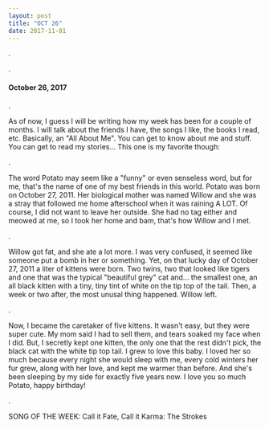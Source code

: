 ```yaml
---
layout: post
title: "OCT 26" 
date: 2017-11-01
---
```

  .
 <div id="w1"> 
  .
    <h4> October 26, 2017</h4>
  .
      <p> As of now, I guess I will be writing how my week has been for a couple of months. I will talk about the friends I have, the songs I like, the books I read, etc. Basically, an "All About Me". You can get to know about me and stuff. You can get to read my stories... This one is my favorite though: </p>
  .
     <p> The word Potato may seem like a "funny" or even senseless word, but for me, that's the name of one of my best friends in this world. Potato was born on October 27, 2011. Her biological mother was named Willow and she was a stray that followed me home afterschool when it was raining A LOT. Of course, I did not want to leave her outside. She had no tag either and meowed at me, so I took her home and bam, that's how Willow and I met. </p> 
  .
    <p> Willow got fat, and she ate a lot more. I was very confused, it seemed like someone put a bomb in her or something. Yet, on that lucky day of October 27, 2011 a liter of kittens were born. Two twins, two that looked like tigers and one that was the typical "beautiful grey" cat and... the smallest one, an all black kitten with a tiny, tiny tint of white on the tip top of the tail. Then, a week or two after, the most unusal thing happened. Willow left. </p> 
  .
    <p> Now, I became the caretaker of five kittens. It wasn't easy, but they were super cute. My mom said I had to sell them, and tears soaked my face when I did. But, I secretly kept one kitten, the only one that the rest didn't pick, the black cat with the white tip top tail. I grew to love this baby. I loved her so much because every night she would sleep with me, every cold winters her fur grew, along with her love, and kept me warmer than before. And she's been sleeping by my side for exactly five years now. I love you so much Potato, happy birthday! </p> 
  
  .
    <p> SONG OF THE WEEK: Call it Fate, Call it Karma: The Strokes </p> 

  
  </div>
